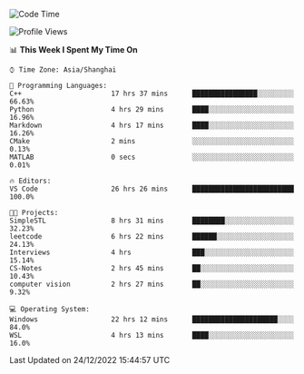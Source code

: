 <!--START_SECTION:waka-->
![Code Time](http://img.shields.io/badge/Code%20Time-501%20hrs%2012%20mins-blue)

![Profile Views](http://img.shields.io/badge/Profile%20Views-8-blue)

📊 **This Week I Spent My Time On** 

```text
⌚︎ Time Zone: Asia/Shanghai

💬 Programming Languages: 
C++                      17 hrs 37 mins      ████████████████░░░░░░░░░   66.63% 
Python                   4 hrs 29 mins       ████░░░░░░░░░░░░░░░░░░░░░   16.96% 
Markdown                 4 hrs 17 mins       ████░░░░░░░░░░░░░░░░░░░░░   16.26% 
CMake                    2 mins              ░░░░░░░░░░░░░░░░░░░░░░░░░   0.13% 
MATLAB                   0 secs              ░░░░░░░░░░░░░░░░░░░░░░░░░   0.01%

🔥 Editors: 
VS Code                  26 hrs 26 mins      █████████████████████████   100.0%

🐱‍💻 Projects: 
SimpleSTL                8 hrs 31 mins       ████████░░░░░░░░░░░░░░░░░   32.23% 
leetcode                 6 hrs 22 mins       ██████░░░░░░░░░░░░░░░░░░░   24.13% 
Interviews               4 hrs               ███░░░░░░░░░░░░░░░░░░░░░░   15.14% 
CS-Notes                 2 hrs 45 mins       ██░░░░░░░░░░░░░░░░░░░░░░░   10.43% 
computer vision          2 hrs 27 mins       ██░░░░░░░░░░░░░░░░░░░░░░░   9.32%

💻 Operating System: 
Windows                  22 hrs 12 mins      █████████████████████░░░░   84.0% 
WSL                      4 hrs 13 mins       ████░░░░░░░░░░░░░░░░░░░░░   16.0%

```


 Last Updated on 24/12/2022 15:44:57 UTC
<!--END_SECTION:waka-->